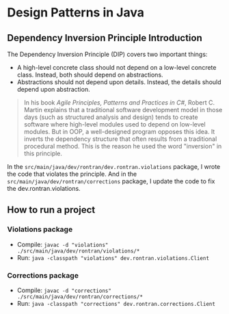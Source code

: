 # Design Patterns in Java
## Dependency Inversion Principle Introduction
The Dependency Inversion Principle (DIP) covers two important things:
* A high-level concrete class should not depend on a low-level concrete class.
Instead, both should depend on abstractions.
* Abstractions should not depend upon details.
Instead, the details should depend upon abstraction.

> In his book _Agile Principles, Patterns and Practices in C#_,
> Robert C. Martin explains that a traditional software development model in those days
> (such as structured analysis and design) tends to create software
> where high-level modules used to depend on low-level modules.
> But in OOP, a well-designed program opposes this idea.
> It inverts the dependency structure that often results from a traditional procedural method.
> This is the reason he used the word "inversion" in this principle.

In the `src/main/java/dev/rontran/dev.rontran.violations` package, I wrote the code that violates the principle.
And in the `src/main/java/dev/rontran/corrections` package, I update the code to fix the dev.rontran.violations.

## How to run a project
### Violations package
* Compile: `javac -d "violations" ./src/main/java/dev/rontran/violations/*`
* Run: `java -classpath "violations" dev.rontran.violations.Client`
### Corrections package
* Compile: `javac -d "corrections" ./src/main/java/dev/rontran/corrections/*`
* Run: `java -classpath "corrections" dev.rontran.corrections.Client`
